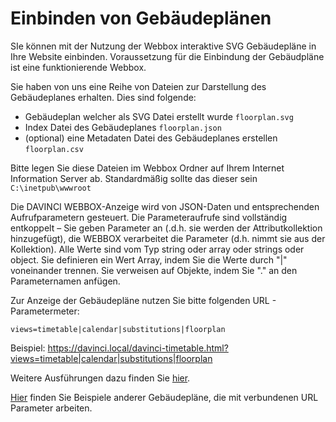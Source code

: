 # Einbinden von Gebäudeplänen

SIe können mit der Nutzung der Webbox interaktive SVG Gebäudepläne in Ihre Website einbinden. Voraussetzung für die Einbindung der Gebäudpläne ist eine funktionierende Webbox.

Sie haben von uns eine Reihe von Dateien zur Darstellung des Gebäudeplanes erhalten. Dies sind folgende:

* Gebäudeplan welcher als SVG Datei erstellt wurde `floorplan.svg`
* Index Datei des Gebäudeplanes `floorplan.json`
* (optional) eine Metadaten Datei des Gebäudeplanes erstellen `floorplan.csv`

Bitte legen Sie diese Dateien im Webbox Ordner auf Ihrem Internet Information Server ab. Standardmäßig sollte das dieser sein `C:\inetpub\wwwroot`

Die DAVINCI WEBBOX-Anzeige wird von JSON-Daten und entsprechenden Aufrufparametern gesteuert. Die Parameteraufrufe sind vollständig entkoppelt – Sie geben Parameter an (.d.h. sie werden der Attributkollektion hinzugefügt), die WEBBOX verarbeitet die Parameter (d.h. nimmt sie aus der Kollektion). Alle Werte sind vom Typ string oder array oder strings oder object. Sie definieren ein Wert Array, indem Sie die Werte durch "|" voneinander trennen. Sie verweisen auf Objekte, indem Sie "." an den Parameternamen anfügen. 

Zur Anzeige der Gebäudepläne nutzen Sie bitte folgenden URL - Parametermeter:

`views=timetable|calendar|substitutions|floorplan` 

Beispiel: https://davinci.local/davinci-timetable.html?views=timetable|calendar|substitutions|floorplan

Weitere Ausführungen dazu finden Sie [hier](https://test.davinci-webbox.stueber.de/).

[Hier](https://test.davinci-webbox.stueber.de/) finden Sie Beispiele anderer Gebäudepläne, die mit verbundenen URL Parameter arbeiten.